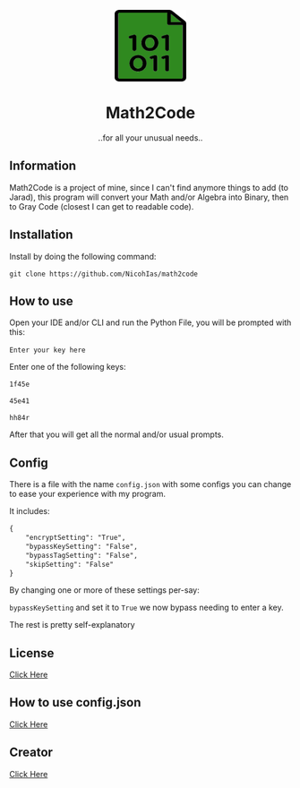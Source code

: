 <p align="center">
  <img width="128" align="center" src="/code.png">
</p>

<h1 align="center">Math2Code</h1>

<p align="center">
  ..for all your unusual needs..
 </p>
 
<h2>
  Information
</h2>

Math2Code is a project of mine, since I can't find anymore things to add (to Jarad), this program will convert your Math and/or Algebra into Binary, then to Gray Code (closest I can get to readable code).

<h2>
  Installation
</h2>

Install by doing the following command:

```
git clone https://github.com/NicohIas/math2code
```

<h2>
  How to use
</h2>

Open your IDE and/or CLI and run the Python File, you will be prompted with this:

```Enter your key here```

Enter one of the following keys:

```
1f45e
```
```
45e41
```
```
hh84r
```

After that you will get all the normal and/or usual prompts.

<h2>
  Config
</h2>

There is a file with the name ```config.json``` with some configs you can change to ease your experience with my program.

It includes:

```
{
    "encryptSetting": "True",
    "bypassKeySetting": "False",
    "bypassTagSetting": "False",
    "skipSetting": "False"
}
```

By changing one or more of these settings per-say:

```bypassKeySetting``` and set it to ```True``` we now bypass needing to enter a key.

The rest is pretty self-explanatory

<h2>
  License
</h2>

[Click Here](LICENSE.md)

<h2>
  How to use config.json
</h2>

[Click Here](HOWTO.md)

<h2>
  Creator
</h2>

[Click Here](https://github.com/NicohIas)

